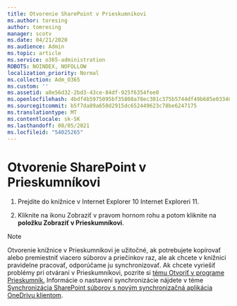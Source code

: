 ```yaml
---
title: Otvorenie SharePoint v Prieskumníkovi
ms.author: toresing
author: tomresing
manager: scotv
ms.date: 04/21/2020
ms.audience: Admin
ms.topic: article
ms.service: o365-administration
ROBOTS: NOINDEX, NOFOLLOW
localization_priority: Normal
ms.collection: Adm_O365
ms.custom: ''
ms.assetid: a8e56d32-2bd3-43ce-84df-925f6354fee0
ms.openlocfilehash: 4bdf4b5975095bf35808a78ec301c375b5744df49b685e033406a38151141597
ms.sourcegitcommit: b5f7da89a650d2915dc652449623c78be6247175
ms.translationtype: MT
ms.contentlocale: sk-SK
ms.lasthandoff: 08/05/2021
ms.locfileid: "54025265"
---
```

# <a name="open-a-sharepoint-library-in-file-explorer"></a>Otvorenie SharePoint v Prieskumníkovi

1. Prejdite do knižnice v Internet Explorer 10 Internet Exploreri 11. 
    
2. Kliknite na ikonu Zobraziť v pravom hornom rohu a potom kliknite na **položku Zobraziť v Prieskumníkovi**.
    
> [!NOTE]
> Otvorenie knižnice v Prieskumníkovi je užitočné, ak potrebujete kopírovať alebo premiestniť viacero súborov a priečinkov raz, ale ak chcete v knižnici pravidelne pracovať, odporúčame ju synchronizovať. Ak chcete vyriešiť problémy pri otváraní v Prieskumníkovi, pozrite si [tému Otvoriť v programe Prieskumník.](https://go.microsoft.com/fwlink/?linkid=871665) Informácie o nastavení synchronizácie nájdete v téme [Synchronizácia SharePoint súborov s novým synchronizačná aplikácia OneDrivu klientom](https://go.microsoft.com/fwlink/?linkid=871666). 
  

